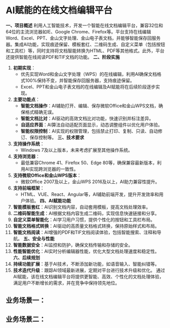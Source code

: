 # **AI赋能的在线文档编辑平台**

**一、项目概述**
利用人工智能技术，开发一个智能在线文档编辑平台，兼容32位和64位的主流浏览器如IE、Google Chrome、Firefox等。平台支持在线编辑Word、Excel、PPT、金山文字处理、金山电子表文档，并能够智能保存回服务器。集成AI功能，实现痕迹保留、模板套红、二维码生成、自定义菜单（包括按钮和工具栏）等，同时支持将文档智能转换为HTML、PDF等其他格式。此外，平台还提供智能在线阅读PDF和TIF文档的功能。
**二、阶段实施**

1. **初期实现**：
   - 优先实现Word和金山文字处理（WPS）的在线编辑，利用AI确保文档格式100%保持不变，并智能保存回服务器，支持痕迹保留。
   - Excel、PPT和金山电子表文档的在线编辑及AI赋能将在后续阶段逐步实现。
2. **主要功能点**：
   - **智能文档操作**：AI辅助打开、编辑、保存微软Office和金山WPS文档，确保格式精确无误。
   - **智能文档比对**：AI驱动的高效文档比对功能，快速识别并标注差异。
   - **自适应界面**：AI算法自动适配页面显示，动态调整组件以优化用户体验。
   - **智能权限控制**：AI实现的权限管理，包括禁止打印、复制、只读、自动修订、保存控制等。
   **三、技术要求**
3. **支持操作系统**：
   - Windows 7及以上版本，未来考虑扩展至其他操作系统。
4. **支持浏览器**：
   - 最低兼容Chrome 41、Firefox 50、Edge 80等，确保兼容最新版本，利用AI实现跨浏览器的一致性。
5. **支持微软Office和金山WPS版本**：
   - 微软Office 2007及以上，金山WPS 2016及以上，AI助力兼容性提升。
6. **支持前端框架**：
   - HTML、VUE、React、Angular等，AI辅助前端开发，提升开发效率和用户体验。
   **四、AI赋能功能**
7. **智能模板套红**：AI识别文档内容，自动套用模板，提高文档处理效率。
8. **二维码智能生成**：AI根据文档内容生成二维码，实现信息快速链接和分享。
9. **自定义菜单智能化**：AI学习用户习惯，提供个性化的按钮和工具栏布局。
10. **智能文档格式转换**：AI驱动的高质量文档格式转换，保持原始样式和布局。
11. **智能文档阅读**：AI增强的PDF和TIF文档阅读体验，包括智能搜索、注释和导航。
   **五、安全与性能**
12. **智能数据安全**：AI监控和防护，确保文档传输和存储的安全。
13. **性能智能优化**：AI实时分析编辑器性能，优化大型文档处理速度和稳定性。
   **六、后续规划**
14. **持续功能扩展**：基于AI技术，不断添加新功能，如语音输入、智能纠错等。
15. **技术迭代升级**：跟踪AI领域最新进展，定期对平台进行技术升级和优化。
   通过AI赋能，该在线文档编辑平台将提供更智能、高效、个性化的文档处理体验，满足用户不断增长的需求，并在竞争中保持领先地位。



## 业务场景一：







## 业务场景二：